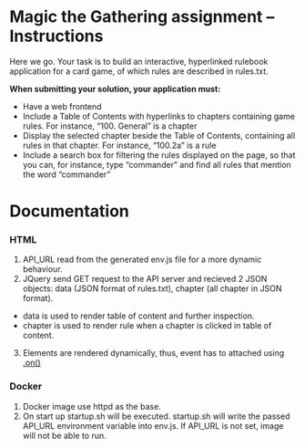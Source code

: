 # Magic the Gathering assignment – Instructions

Here we go. Your task is to build an interactive, hyperlinked rulebook application for a card game, of which rules are described in rules.txt.

**When submitting your solution, your application must:**

* Have a web frontend
* Include a Table of Contents with hyperlinks to chapters containing game rules. For instance, “100. General” is a chapter
* Display the selected chapter beside the Table of Contents, containing all rules in that chapter. For instance, “100.2a” is a rule
* Include a search box for filtering the rules displayed on the page, so that you can, for instance, type “commander” and find all rules that mention the word “commander”


# Documentation

### HTML
1. API_URL read from the generated env.js file for a more dynamic behaviour.<br>
2. JQuery send GET request to the API server and recieved 2 JSON objects: data (JSON format of rules.txt), chapter (all chapter in JSON format).

* data is used to render table of content and further inspection.
* chapter is used to render rule when a chapter is clicked in table of content.
  
3. Elements are rendered dynamically, thus, event has to attached using <a href="https://api.jquery.com/on/#on-events-selector-data-handler">.on()</a>

### Docker
1. Docker image use httpd as the base.
2. On start up startup.sh will be executed. startup.sh will write the passed API_URL environment variable into env.js. If API_URL is not set, image will not be able to run.
